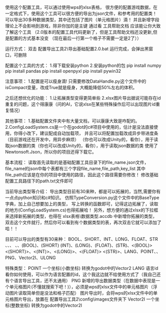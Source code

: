 使用这个配置工具，可以通过使用wps的xlsx表格，
很方便的配置游戏数据，在一定格式下，使用这个工具可以很方便的导出为json文件，和参考用的配置类！
可以导出30多种数据类型，其中还包括了图片（单元格图片）滴！
并且新增字段理论上不会影响到游戏，除非你加的是主键
通过看 工具帮助文档 应该能让你大致了解这个工具
（2.0版本的配置工具代码更新了，但是工具帮助文档还没更新,但是配置的方式基本没变
（现在最后一行第一个格子不需要一定是2了））

运行方式：
双击 配置导出工具2\导出基础配置2.0.bat 运行完成，会弹出黑窗口，可删除


配置这个工具的方式：
1.得下载安装python
2.安装python的包
pip install numpy
pip install pandas
pip install openpyxl
pip install pywin32

注意事项：
1.配置是可以瘦身滴! 
只需要修改DataHandle.py这个文件中的isCompact变量，改成True就是瘦身，大概能降低50%左右的体积。


之后还想优化的功能：
1.让拓展类型变得更简单些
2.xlsx图片导出据说可能存在id重复的问题，这个得康康（问的AI，它说xlsx在某些特殊操作后可以出现图片id重复情况）

其他事项：
1.基础配置文件夹中有大量文档，可以康康大致是咋配的。
2.ConfigLoadSystem.cs是一个在godot的c#项目中使用的，估计是没法直接使用，你得小改下，建议配成自动加载项，
并且可以将配置加载改成异步带进度条（目前游戏还在开发中，用异步麻烦）
（你也可以改成Unity的，看你），用于读取json数据的类（你也可以改成Unity的，看你），用于读取json数据的类
使用了Newtonsoft.Json，所以你的项目还得下载它。

基本流程：
读取首先读取的是基础配置工具目录下的file_name.json文件，
file_name的json中每个表都有三个字段file_name,file_path,key_list
其中file_path应该是在你的项目中使用的路径，因此这个路径需要你修改！
修改基础配置工具路径下的path.txt文件即可

当前导出类型等介绍：
导出类型目前有30来种，都是可以拓展的，当然,需要你有一点点python知识和c#知识。
仿照TypeConversion.py这个文件中的BaseType字典，加上自己想要加上的类型，
写上转换的函数即可，记得这边拓展了，读取的地方(ConfigLoadSystem.cs)也得拓展哈！
另外，想方便的通过xlsx的下拉框来选择新拓展的类型，也得在 xlsx表格\数据类型.accdb 中新增你拓展的类型，
双击这个文件就行，然后你可以看到有个数据类型的表，再次双击它就可以添加了哈！！

目前可以导出的类型有30来种：
BOOL、SHORT、INT、LONG、FLOAT、STR
<BOOL>、<SHORT>、<INT>、<LONG>
<FLOAT>、<STR>、(BOOL)、(SHORT)
(INT)、(LONG)、(FLOAT)、(STR)、<(BOOL)>
<(SHORT)>、<(INT)>、<(LONG)>、<(FLOAT)> 
<(STR)>、LANG、POINT、<LANG>、<POINT>
PNG、Vector2I、ULONG

特殊类型：
POINT   一个坐标(小数坐标)  转换为godot中的Vector2
LANG   语言id   看你如何使用，可以作为语言配置的id，这个我这边就不给使用方式了（我自己还有个语言导出工具，还不太通用）
PNG   新增的导出数据类型（在数据中表现是一个单元格图片(不懂就搜索下吧！)），必须是wps的xlsx文件中的单元格图片（浮动图片读取简单但是没法和格子匹配）
图片导出时，会将wps的xlsx文件中的单元格图片导出，放置在 配置导出工具2\config\images文件夹下
Vector2I 一个坐标(整数坐标)  转换为godot中的Vector2I